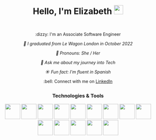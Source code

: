 <h1 align="center">Hello, I'm Elizabeth <img src="https://media.giphy.com/media/hvRJCLFzcasrR4ia7z/giphy.gif" width="30"></h1><br>

<p align="center">:dizzy: I'm an Associate Software Engineer</p>

*<p align="center">:star2: I graduated from Le Wagon London in October 2022</p>*
*<p align="center">:crescent_moon: Pronouns: She / Her</p>*
*<p align="center">:key: Ask me about my journey into Tech</p>*
*<p align="center">:sunny: Fun fact: I'm fluent in Spanish</p>*
<p align="center">:bell: Connect with me on <a href="https://www.linkedin.com/in/elizabeth-may-chapman/"target="_blank">LinkedIn</a></p>

##

<h3 align="center">Technologies & Tools</h3>
<p align="center"><img height=50 src="https://cdn.jsdelivr.net/gh/devicons/devicon/icons/javascript/javascript-plain.svg"/>
<img height=50 src="https://cdn.jsdelivr.net/gh/devicons/devicon/icons/react/react-original-wordmark.svg"/>
<img height=50 src="https://cdn.jsdelivr.net/gh/devicons/devicon/icons/typescript/typescript-plain.svg"/>
<img height=50 src="https://cdn.jsdelivr.net/gh/devicons/devicon/icons/ruby/ruby-original-wordmark.svg"/>
<img height=50 src="https://cdn.jsdelivr.net/gh/devicons/devicon/icons/rails/rails-plain-wordmark.svg"/>
<img height=50 src="https://cdn.jsdelivr.net/gh/devicons/devicon/icons/html5/html5-plain-wordmark.svg"/>
<img height=50 src="https://cdn.jsdelivr.net/gh/devicons/devicon/icons/css3/css3-plain-wordmark.svg"/>
<img height=50 src="https://cdn.jsdelivr.net/gh/devicons/devicon/icons/git/git-plain-wordmark.svg"/>
<img height=50 src="https://cdn.jsdelivr.net/gh/devicons/devicon/icons/github/github-original-wordmark.svg"/>
<img height=50 src="https://cdn.jsdelivr.net/gh/devicons/devicon/icons/postgresql/postgresql-plain-wordmark.svg"/>
<img height=50 src="https://cdn.jsdelivr.net/gh/devicons/devicon/icons/python/python-original.svg"/>
<img height=50 src="https://cdn.jsdelivr.net/gh/devicons/devicon/icons/heroku/heroku-plain-wordmark.svg">
<img height=50 src="https://cdn.jsdelivr.net/gh/devicons/devicon/icons/bootstrap/bootstrap-plain-wordmark.svg"> 
<img height=50 src="https://cdn.jsdelivr.net/gh/devicons/devicon/icons/figma/figma-original.svg"></p>



